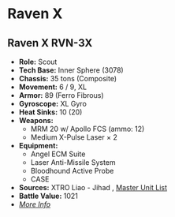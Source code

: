 # Raven X 

## Raven X RVN-3X 

- **Role:** Scout 
- **Tech Base:** Inner Sphere (3078) 
- **Chassis:** 35 tons (Composite) 
- **Movement:** 6 / 9, XL 
- **Armor:** 89 (Ferro Fibrous) 
- **Gyroscope:** XL Gyro 
- **Heat Sinks:** 10 (20) 
- **Weapons:** 
  - MRM 20 w/ Apollo FCS (ammo: 12) 
  - Medium X-Pulse Laser × 2 
- **Equipment:** 
  - Angel ECM Suite 
  - Laser Anti-Missile System 
  - Bloodhound Active Probe 
  - CASE 
- **Sources:** XTRO Liao - Jihad , [Master Unit List](http://masterunitlist.info/Unit/Details/2672) 
- **Battle Value:** 1021 
- [*More Info*](raven_x/raven_x_rvn-3x.md) 

